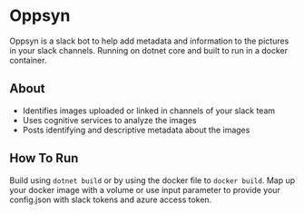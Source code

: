 # Oppsyn
Oppsyn is a slack bot to help add metadata and information to the pictures in your slack channels. Running on dotnet core and built to run in a docker container.

## About
 - Identifies images uploaded or linked in channels of your slack team
 - Uses cognitive services to analyze the images
 - Posts identifying and descriptive metadata about the images

## How To Run
Build using `dotnet build` or by using the docker file to `docker build`. 
Map up your docker image with a volume or use input parameter to provide your config.json with slack tokens and azure access token.